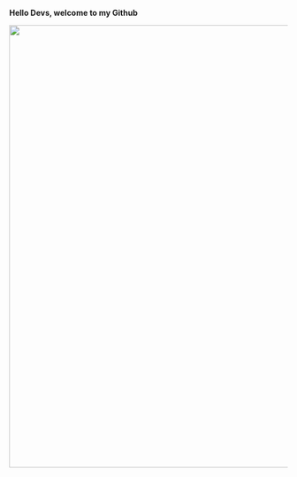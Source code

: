__Hello Devs, welcome to my Github__

<img src="https://i.graphicmama.com/blog/wp-content/uploads/2016/12/06085555/dribbble_1.gif" width="800"/>

